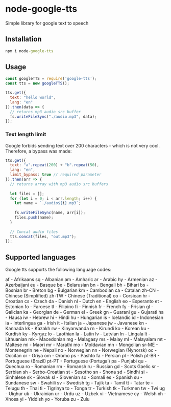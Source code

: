 # node-google-tts
Simple library for google text to speech

## Installation
```cmd
npm i node-google-tts 
```

## Usage

```js
const googleTTS = require('google-tts');
const tts = new googleTTS();

tts.get({
  text: "hello world",
  lang: "en"
}).then(data => {
  // returns mp3 audio src buffer
  fs.writeFileSync("./audio.mp3", data);
});
```

### Text length limit 
Google forbids sending text over 200 characters - which is not very cool. Therefore, a bypass was made:

```js
tts.get({
  text: "a".repeat(200) + "b".repeat(50),
  lang: "en",
  limit_bypass: true // required parameter
}).then(arr => {
  // returns array with mp3 audio src buffers
  
  let files = [];
  for (let i = 0; i < arr.length; i++) {
    let name = `./audio${i}.mp3`;
    
    fs.writeFileSync(name, arr[i]);
    files.push(name);
  }
  
  // Concat audio files
  tts.concat(files, "out.mp3"); 
});
```

## Supported languages
Google tts supports the following language codes:

af - Afrikaans
sq - Albanian
am - Amharic
ar - Arabic
hy - Armenian
az - Azerbaijani
eu - Basque
be - Belarusian
bn - Bengali
bh - Bihari
bs - Bosnian
br - Breton
bg - Bulgarian
km - Cambodian
ca - Catalan
zh-CN - Chinese (Simplified)
zh-TW - Chinese (Traditional)
co - Corsican
hr - Croatian
cs - Czech
da - Danish
nl - Dutch
en - English
eo - Esperanto
et - Estonian
fo - Faroese
tl - Filipino
fi - Finnish
fr - French
fy - Frisian
gl - Galician
ka - Georgian
de - German
el - Greek
gn - Guarani
gu - Gujarati
ha - Hausa
iw - Hebrew
hi - Hindi
hu - Hungarian
is - Icelandic
id - Indonesian
ia - Interlingua
ga - Irish
it - Italian
ja - Japanese
jw - Javanese
kn - Kannada
kk - Kazakh
rw - Kinyarwanda
rn - Kirundi
ko - Korean
ku - Kurdish
ky - Kyrgyz
lo - Laothian
la - Latin
lv - Latvian
ln - Lingala
lt - Lithuanian
mk - Macedonian
mg - Malagasy
ms - Malay
ml - Malayalam
mt - Maltese
mi - Maori
mr - Marathi
mo - Moldavian
mn - Mongolian
sr-ME - Montenegrin
ne - Nepali
no - Norwegian
nn - Norwegian (Nynorsk)
oc - Occitan
or - Oriya
om - Oromo
ps - Pashto
fa - Persian
pl - Polish
pt-BR - Portuguese (Brazil)
pt-PT - Portuguese (Portugal)
pa - Punjabi
qu - Quechua
ro - Romanian
rm - Romansh
ru - Russian
gd - Scots Gaelic
sr - Serbian
sh - Serbo-Croatian
st - Sesotho
sn - Shona
sd - Sindhi
si - Sinhalese
sk - Slovak
sl - Slovenian
so - Somali
es - Spanish
su - Sundanese
sw - Swahili
sv - Swedish
tg - Tajik
ta - Tamil
tt - Tatar
te - Telugu
th - Thai
ti - Tigrinya
to - Tonga
tr - Turkish
tk - Turkmen
tw - Twi
ug - Uighur
uk - Ukrainian
ur - Urdu
uz - Uzbek
vi - Vietnamese
cy - Welsh
xh - Xhosa
yi - Yiddish
yo - Yoruba
zu - Zulu 
